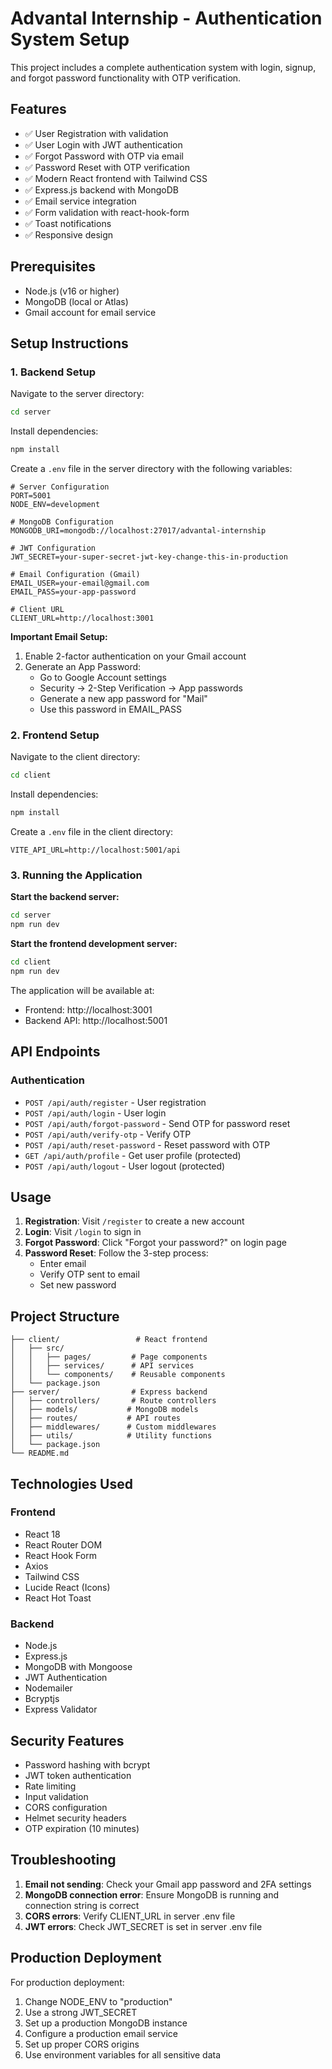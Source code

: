 # Advantal Internship - Authentication System Setup

This project includes a complete authentication system with login, signup, and forgot password functionality with OTP verification.

## Features

- ✅ User Registration with validation
- ✅ User Login with JWT authentication
- ✅ Forgot Password with OTP via email
- ✅ Password Reset with OTP verification
- ✅ Modern React frontend with Tailwind CSS
- ✅ Express.js backend with MongoDB
- ✅ Email service integration
- ✅ Form validation with react-hook-form
- ✅ Toast notifications
- ✅ Responsive design

## Prerequisites

- Node.js (v16 or higher)
- MongoDB (local or Atlas)
- Gmail account for email service

## Setup Instructions

### 1. Backend Setup

Navigate to the server directory:
```bash
cd server
```

Install dependencies:
```bash
npm install
```

Create a `.env` file in the server directory with the following variables:
```env
# Server Configuration
PORT=5001
NODE_ENV=development

# MongoDB Configuration
MONGODB_URI=mongodb://localhost:27017/advantal-internship

# JWT Configuration
JWT_SECRET=your-super-secret-jwt-key-change-this-in-production

# Email Configuration (Gmail)
EMAIL_USER=your-email@gmail.com
EMAIL_PASS=your-app-password

# Client URL
CLIENT_URL=http://localhost:3001
```

**Important Email Setup:**
1. Enable 2-factor authentication on your Gmail account
2. Generate an App Password:
   - Go to Google Account settings
   - Security → 2-Step Verification → App passwords
   - Generate a new app password for "Mail"
   - Use this password in EMAIL_PASS

### 2. Frontend Setup

Navigate to the client directory:
```bash
cd client
```

Install dependencies:
```bash
npm install
```

Create a `.env` file in the client directory:
```env
VITE_API_URL=http://localhost:5001/api
```

### 3. Running the Application

**Start the backend server:**
```bash
cd server
npm run dev
```

**Start the frontend development server:**
```bash
cd client
npm run dev
```

The application will be available at:
- Frontend: http://localhost:3001
- Backend API: http://localhost:5001

## API Endpoints

### Authentication
- `POST /api/auth/register` - User registration
- `POST /api/auth/login` - User login
- `POST /api/auth/forgot-password` - Send OTP for password reset
- `POST /api/auth/verify-otp` - Verify OTP
- `POST /api/auth/reset-password` - Reset password with OTP
- `GET /api/auth/profile` - Get user profile (protected)
- `POST /api/auth/logout` - User logout (protected)

## Usage

1. **Registration**: Visit `/register` to create a new account
2. **Login**: Visit `/login` to sign in
3. **Forgot Password**: Click "Forgot your password?" on login page
4. **Password Reset**: Follow the 3-step process:
   - Enter email
   - Verify OTP sent to email
   - Set new password

## Project Structure

```
├── client/                 # React frontend
│   ├── src/
│   │   ├── pages/         # Page components
│   │   ├── services/      # API services
│   │   └── components/    # Reusable components
│   └── package.json
├── server/                # Express backend
│   ├── controllers/       # Route controllers
│   ├── models/           # MongoDB models
│   ├── routes/           # API routes
│   ├── middlewares/      # Custom middlewares
│   ├── utils/            # Utility functions
│   └── package.json
└── README.md
```

## Technologies Used

### Frontend
- React 18
- React Router DOM
- React Hook Form
- Axios
- Tailwind CSS
- Lucide React (Icons)
- React Hot Toast

### Backend
- Node.js
- Express.js
- MongoDB with Mongoose
- JWT Authentication
- Nodemailer
- Bcryptjs
- Express Validator

## Security Features

- Password hashing with bcrypt
- JWT token authentication
- Rate limiting
- Input validation
- CORS configuration
- Helmet security headers
- OTP expiration (10 minutes)

## Troubleshooting

1. **Email not sending**: Check your Gmail app password and 2FA settings
2. **MongoDB connection error**: Ensure MongoDB is running and connection string is correct
3. **CORS errors**: Verify CLIENT_URL in server .env file
4. **JWT errors**: Check JWT_SECRET is set in server .env file

## Production Deployment

For production deployment:
1. Change NODE_ENV to "production"
2. Use a strong JWT_SECRET
3. Set up a production MongoDB instance
4. Configure a production email service
5. Set up proper CORS origins
6. Use environment variables for all sensitive data 